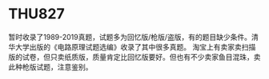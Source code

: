 # THU827
暂时收录了1989-2019真题，试题多为回忆版/枪版/盗版，有的题目缺少条件。清华大学出版的《电路原理试题选编》收录了其中很多真题。
淘宝上有卖家卖扫描版的试卷，但只卖纸质版，质量肯定比回忆版要好。但也有不少卖家鱼目混珠，卖此种枪版试题，注意鉴别。
